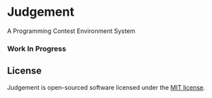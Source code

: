 # Judgement
A Programming Contest Environment System

### Work In Progress

## License

Judgement is open-sourced software licensed under the [MIT license](http://opensource.org/licenses/MIT).
